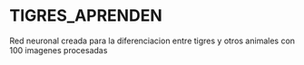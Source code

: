 # TIGRES_APRENDEN
Red neuronal creada para la diferenciacion entre tigres y otros animales con 100 imagenes procesadas 
